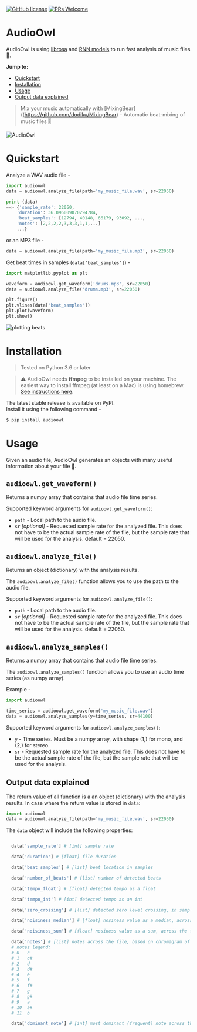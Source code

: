 
[![GitHub license](https://img.shields.io/github/license/Naereen/StrapDown.js.svg)](https://github.com/Naereen/StrapDown.js/blob/master/LICENSE)
[![PRs Welcome](https://img.shields.io/badge/PRs-welcome-brightgreen.svg?style=flat-square)](http://makeapullrequest.com)

# AudioOwl
AudioOwl is using [librosa](https://librosa.github.io/librosa/index.html) and [RNN models](http://madmom.readthedocs.io/en/latest/index.html) to run fast analysis of music files 🎸.

**Jump to:**
- [Quickstart](https://github.com/dodiku/AudioOwl#quickstart)
- [Installation](https://github.com/dodiku/AudioOwl#installation)
- [Usage](https://github.com/dodiku/AudioOwl#usage)
- [Output data explained](https://github.com/dodiku/AudioOwl#output-data-explained)

> Mix your music automatically with [MixingBear]((https://github.com/dodiku/MixingBear) - Automatic beat-mixing of music files 🎚

![AudioOwl](https://raw.githubusercontent.com/dodiku/AudioOwl/master/Images/AudioOwl.png)

# Quickstart
Analyze a WAV audio file -
```python
import audioowl
data = audioowl.analyze_file(path='my_music_file.wav', sr=22050)

print (data)
==> {'sample_rate': 22050,
    'duration': 36.096009070294784,
    'beat_samples': [12794, 40148, 66179, 93092, ...,
    'notes': [2,2,2,2,3,3,3,1,1,...]
    ...}
```

or an MP3 file -
```python
data = audioowl.analyze_file(path='my_music_file.mp3', sr=22050)
```

Get beat times in samples (``data['beat_samples']``) -
```python
import matplotlib.pyplot as plt

waveform = audioowl.get_waveform('drums.mp3', sr=22050)
data = audioowl.analyze_file('drums.mp3', sr=22050)

plt.figure()
plt.vlines(data['beat_samples'])
plt.plot(waveform)
plt.show()
```
![plotting beats](https://raw.githubusercontent.com/dodiku/AudioOwl/master/Images/plot_drums_beats.png)

# Installation
> Tested on Python 3.6 or later


> ⚠️ AudioOwl needs **ffmpeg** to be installed on your machine.
> The easiest way to install ffmpeg (at least on a Mac) is using homebrew. [See instructions here](https://gist.github.com/clayton/6196167).

The latest stable release is available on PyPI.  
Install it using the following command -

```bash
$ pip install audioowl
```

# Usage
Given an audio file, AudioOwl generates an objects with many useful information about your file 💪.

## ``audioowl.get_waveform()``
Returns a numpy array that contains that audio file time series.  

Supported keyword arguments for ``audioowl.get_waveform()``:
- ``path`` - Local path to the audio file.
- ``sr`` *[optional]* - Requested sample rate for the analyzed file. This does not have to be the actual sample rate of the file, but the sample rate that will be used for the analysis. default = 22050.

## ``audioowl.analyze_file()``
Returns an object (dictionary) with the analysis results.  

The ``audioowl.analyze_file()`` function allows you to use the path to the audio file.


Supported keyword arguments for ``audioowl.analyze_file()``:
- ``path`` - Local path to the audio file.
- ``sr`` *[optional]* - Requested sample rate for the analyzed file. This does not have to be the actual sample rate of the file, but the sample rate that will be used for the analysis. default = 22050.

## ``audioowl.analyze_samples()``
Returns a numpy array that contains that audio file time series.  

The ``audioowl.analyze_samples()`` function allows you to use an audio time series (as numpy array).

Example -

```python
import audioowl

time_series = audioowl.get_waveform('my_music_file.wav')
data = audioowl.analyze_samples(y=time_series, sr=44100)
```
Supported keyword arguments for ``audioowl.analyze_samples()``:
- ``y`` - Time series. Must be a numpy array, with shape (1,) for mono, and (2,) for stereo.
- ``sr`` - Requested sample rate for the analyzed file. This does not have to be the actual sample rate of the file, but the sample rate that will be used for the analysis.

## Output data explained
The return value of all function is a an object (dictionary) with the analysis results.
In case where the return value is stored in ``data``:
```python
import audioowl
data = audioowl.analyze_file(path='my_music_file.wav', sr=22050)
```
The ``data`` object will include the following properties:

```python

  data['sample_rate'] # [int] sample rate

  data['duration'] # [float] file duration

  data['beat_samples'] # [list] beat location in samples

  data['number_of_beats'] # [list] number of detected beats

  data['tempo_float'] # [float] detected tempo as a float

  data['tempo_int'] # [int] detected tempo as an int

  data['zero_crossing'] # [list] detected zero level crossing, in samples detected

  data['noisiness_median'] # [float] nosiness value as a median, across the file

  data['noisiness_sum'] # [float] nosiness value as a sum, across the file

  data['notes'] # [list] notes across the file, based on chromagram of hop_length=512 samples.
  # notes legend:
  # 0   c
  # 1   c#
  # 2   d
  # 3   d#
  # 4   e
  # 5   f
  # 6   f#
  # 7   g
  # 8   g#
  # 9   a
  # 10  a#
  # 11  b

  data['dominant_note'] # [int] most dominant (frequent) note across the file

```
